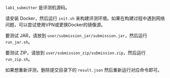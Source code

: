 `lab1_submitter` 是评测机源码。

请安装 Docker，然后运行 `init.sh` 来构建评测环境。如果在构建过程中遇到网络问题，可以尝试使用VPN或更换Docker的镜像源。

要测试 JAR，请放到 `user/submission_jar/submission.jar`，然后运行 `run_jar.sh`。

要测试 ZIP，请放到 `user/submission_zip/submission.zip`，然后运行 `run_zip.sh`。

如果想重新评测，删除提交目录下的 `result.json` 然后重新运行对应命令即可。